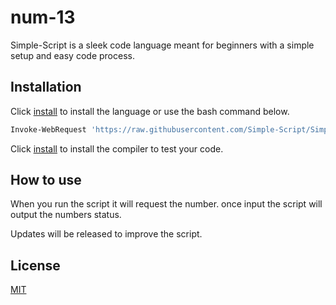 # num-13

Simple-Script is a sleek code language meant for beginners with a simple setup and easy code process.

## Installation

Click [install](https://Simple-Script.github.io/download/versions/1.2.ss) to install the language or use the bash command below.

```bash
Invoke-WebRequest 'https://raw.githubusercontent.com/Simple-Script/Simple-Script.github.io/main/download/versions/1.2.ss' -OutFile ./simplescript.ss
```
Click [install](https://Simple-Script.github.io/download/installers/1.1.exe) to install the compiler to test your code.

## How to use

When you run the script it will request the number. once input the script will output the numbers status.

Updates will be released to improve the script.

## License

[MIT](https://choosealicense.com/licenses/mit/)
